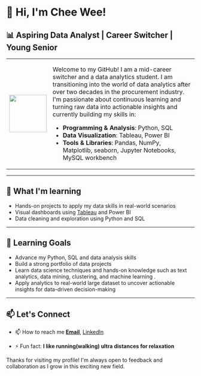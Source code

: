 # 👋 Hi, I'm Chee Wee!
## 📊 Aspiring Data Analyst | Career Switcher | Young Senior
<table>
  <tr>
    <td>
      <img src="https://raw.githubusercontent.com/7oSkaaa/7oSkaaa/refs/heads/main/Images/about_me.gif" width="100" />
    </td>
    <td>
      <p>
        Welcome to my GitHub! I am a mid-career switcher and a data analytics student. I am transitioning into the world of data analytics after over two decades 
        in the procurement industry. I'm passionate about continuous learning and turning raw data into actionable insights and currently building my skills in:
      </p>
      <ul>
        <li><strong>Programming & Analysis</strong>: Python, SQL</li>
        <li><strong>Data Visualization</strong>: Tableau, Power BI</li>
        <li><strong>Tools & Libraries</strong>: Pandas, NumPy, Matplotlib, seaborn, Jupyter Notebooks, MySQL workbench</li>
      </ul>
    </td>
  </tr>
</table>

---

## 🚀 What I'm learning
- Hands-on projects to apply my data skills in real-world scenarios
- Visual dashboards using [Tableau](https://public.tableau.com/app/profile/ng.chee.wee/vizzes) and Power BI
- Data cleaning and exploration using Python and SQL

---

## 🌱 Learning Goals
- Advance my Python, SQL and data analysis skills
- Build a strong portfolio of data projects
- Learn data science techniques and hands-on knowledge such as text analytics, data mining, clustering, and machine learning .
- Apply analytics to real-world large dataset to uncover actionable insights for data-driven decision-making

---

## 📫 Let's Connect
- 📫 How to reach me **[Email](cheeweeng@outlook.com)**, [LinkedIn](https://www.linkedin.com/in/chee-wee-ng-007997340/)


- ⚡ Fun fact: **I like running(walking) ultra distances for relaxation**

Thanks for visiting my profile! I'm always open to feedback and collaboration as I grow in this exciting new field.

